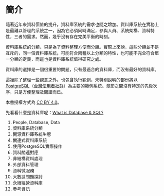 # 簡介

隨著近年來資料價值的提升，資料庫系統的需求也隨之增加。資料庫系統在實務上是最難以管理的系統之一，因為它必須同時滿足，參與人員、系統架構、資料特性，三者的需求。然而，幾乎沒有存在完美平衡的時刻。

資料庫系統的分類，只是為了資料整理方便而分類。實際上來說，這些分類並不是互斥的，同一個資料庫系統，可能符合兩種以上分類的特性，也可能不完全符合單一分類的定義，而這也是資料庫系統值得研究之處。

資料庫的選擇是一個很重要的問題，只有最適合的資料庫，而沒有最好的資料庫。

這裡除了整理一些觀念之外，也包含執行範例，未特別說明的部份將以 [PostgreSQL](https://www.postgresql.org)（[台灣使用者社群](https://postgresql.tw)）為主要的範例系統。章節之間沒有特定的先後次序，只是方便整理及閱讀而已。

本書授權方式為 [CC BY 4.0](https://creativecommons.org/licenses/by/4.0/deed.zh_TW)。

先看看什麼是資料庫呢：[What is Database & SQL? ](https://youtu.be/FR4QIeZaPeM)

1. People, Database, Data
2. 資料庫系統分類
3. 開源資料庫系統生態
4. 關連式資料庫系統
5. 使用PostgreSQL實際操作
6. 資料關連對應
7. 非結構資料處理
8. 外部資料管理
9. 資料微服務
10. 大數據問題探討
11. 永續經營資料庫
12. 參考資訊

